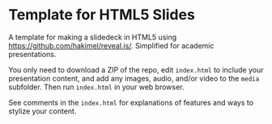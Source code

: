 # Template for HTML5 Slides 

A template for making a slidedeck in HTML5 using https://github.com/hakimel/reveal.js/. Simplified for academic presentations. 

You only need to download a ZIP of the repo, edit `index.html` to include your presentation content, and add any images, audio, and/or video to the `media` subfolder. Then run `index.html` in your web browser.  

See comments in the `index.html` for explanations of features and ways to stylize your content. 
